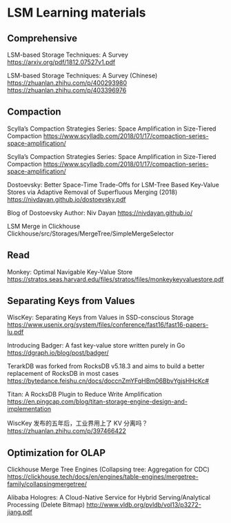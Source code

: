 # LSM Learning materials

## Comprehensive

LSM-based Storage Techniques: A Survey
https://arxiv.org/pdf/1812.07527v1.pdf

LSM-based Storage Techniques: A Survey (Chinese)
https://zhuanlan.zhihu.com/p/400293980
https://zhuanlan.zhihu.com/p/403396976

## Compaction

Scylla’s Compaction Strategies Series: Space Amplification in Size-Tiered Compaction
https://www.scylladb.com/2018/01/17/compaction-series-space-amplification/

Scylla’s Compaction Strategies Series: Space Amplification in Size-Tiered Compaction
https://www.scylladb.com/2018/01/17/compaction-series-space-amplification/

Dostoevsky: Better Space-Time Trade-Offs for LSM-Tree Based Key-Value Stores via Adaptive Removal of Superfluous Merging (2018)
https://nivdayan.github.io/dostoevsky.pdf

Blog of Dostoevsky Author: Niv Dayan
https://nivdayan.github.io/

LSM Merge in Clickhouse
Clickhouse/src/Storages/MergeTree/SimpleMergeSelector

## Read

Monkey: Optimal Navigable Key-Value Store
https://stratos.seas.harvard.edu/files/stratos/files/monkeykeyvaluestore.pdf

## Separating Keys from Values

WiscKey: Separating Keys from Values in SSD-conscious Storage
https://www.usenix.org/system/files/conference/fast16/fast16-papers-lu.pdf

Introducing Badger: A fast key-value store written purely in Go
https://dgraph.io/blog/post/badger/

TerarkDB was forked from RocksDB v5.18.3 and aims to build a better replacement of RocksDB in most cases
https://bytedance.feishu.cn/docs/doccnZmYFqHBm06BbvYgjsHHcKc#

Titan: A RocksDB Plugin to Reduce Write Amplification
https://en.pingcap.com/blog/titan-storage-engine-design-and-implementation

WiscKey 发布的五年后，工业界用上了 KV 分离吗？
https://zhuanlan.zhihu.com/p/397466422

## Optimization for OLAP

Clickhouse Merge Tree Engines (Collapsing tree: Aggregation for CDC)
https://clickhouse.tech/docs/en/engines/table-engines/mergetree-family/collapsingmergetree/

Alibaba Hologres: A Cloud-Native Service for Hybrid Serving/Analytical Processing (Delete Bitmap)
http://www.vldb.org/pvldb/vol13/p3272-jiang.pdf
